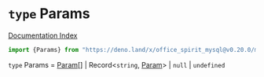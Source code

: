 # `type` Params

[Documentation Index](../README.md)

```ts
import {Params} from "https://deno.land/x/office_spirit_mysql@v0.20.0/mod.ts"
```

`type` Params = [Param](../type.Param/README.md)\[] | Record\<`string`, [Param](../type.Param/README.md)> | `null` | `undefined`